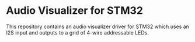 # Audio Visualizer for STM32
This repository contains an audio visualizer driver for STM32 which uses an I2S input and outputs to a grid of 4-wire addressable LEDs.
